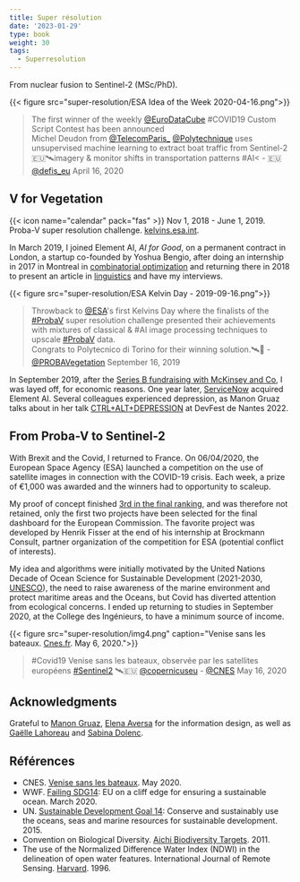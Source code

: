 ```yaml
---
title: Super résolution
date: '2023-01-29'
type: book
weight: 30
tags:
  - Superresolution
---
```


From nuclear fusion to Sentinel-2 (MSc/PhD).

<!--more-->

{{< figure src="super-resolution/ESA Idea of the Week 2020-04-16.png">}}

<blockquote> The first winner of the weekly <a href="https://twitter.com/EuroDataCube?ref_src=twsrc%5Etfw">@EuroDataCube</a> #COVID19 Custom Script Contest has been announced<br>Michel Deudon from <a href="https://twitter.com/telecomparis">@TelecomParis_</a> <a href="https://twitter.com/Polytechnique?ref_src=twsrc%5Etfw">@Polytechnique</a> uses unsupervised machine learning to extract boat traffic from Sentinel-2 🇪🇺🛰imagery &amp; monitor shifts in transportation patterns #AI< - 🇪🇺 <a href="https://twitter.com/defis_eu/status/1250769302577389568">@defis_eu</a> April 16, 2020
</blockquote>

## V for Vegetation

{{< icon name="calendar" pack="fas" >}} Nov 1, 2018 - June 1, 2019. Proba-V super resolution challenge. [kelvins.esa.int](https://kelvins.esa.int/proba-v-super-resolution/problem/).

In March 2019, I joined Element AI, <i>AI for Good</i>, on a permanent contract in London, a startup co-founded by Yoshua Bengio, after doing an internship in 2017 in Montreal in [combinatorial optimization]( https://hanalog.ca/wp-content/uploads/2018/11/cpaior-learning-heuristics-6.pdf) and returning there in 2018 to present an article in [linguistics](https://proceedings.neurips.cc/paper_files/paper/2018/file/97e8527feaf77a97fc38f34216141515-Paper.pdf) and have my interviews.

{{< figure src="super-resolution/ESA Kelvin Day - 2019-09-16.png">}}

<blockquote>Throwback to <a href="https://twitter.com/esa?ref_src=twsrc%5Etfw">@ESA</a>&#39;s first Kelvins Day where the finalists of the <a href="https://twitter.com/hashtag/ProbaV?src=hash&amp;ref_src=twsrc%5Etfw">#ProbaV</a> super resolution challenge presented their achievements with mixtures of classical &amp; #AI image processing techniques to upscale <a href="https://twitter.com/hashtag/ProbaV?src=hash&amp;ref_src=twsrc%5Etfw">#ProbaV</a> data.<br>Congrats to Polytecnico di Torino for their winning solution.🛰️👏 - <a href="https://twitter.com/PROBAVegetation/status/1173540928600117248">@PROBAVegetation</a> September 16, 2019
</blockquote>

In September 2019, after the [Series B fundraising with McKinsey and Co](https://www.cdpq.com/fr/actualites/communiques/element-ai-recueille-200m-ca-1514m-us-de-serie-b-pour-transformer-les), I was layed off, for economic reasons. One year later, [ServiceNow](https://techcrunch.com/2020/11/30/servicenow-is-acquiring-element-ai-the-canadian-startup-building-ai-services-for-enterprises/) acquired Element AI. Several colleagues experienced depression, as Manon Gruaz talks about in her talk [CTRL+ALT+DEPRESSION](https://www.youtube.com/watch?v=MN3D0uLEERU&ab_channel=GDGFrance) at DevFest de Nantes 2022.

## From Proba-V to Sentinel-2

With Brexit and the Covid, I returned to France. On 06/04/2020, the European Space Agency (ESA) launched a competition on the use of satellite images in connection with the COVID-19 crisis. Each week, a prize of €1,000 was awarded and the winners had to opportunity to scaleup.

My proof of concept finished [3rd in the final ranking](https://medium.com/sentinel-hub/race-upscaling-competition-results-8a339bb8c942), and was therefore not retained, only the first two projects have been selected for the final dashboard for the European Commission. The favorite project was developed by Henrik Fisser at the end of his internship at Brockmann Consult, partner organization of the competition for ESA (potential conflict of interests).

My idea and algorithms were initially motivated by the United Nations Decade of Ocean Science for Sustainable Development (2021-2030, [UNESCO](https://fr.unesco.org/ocean-decade)), the need to raise awareness of the marine environment and protect maritime areas and the Oceans, but Covid has diverted attention from ecological concerns. I ended up returning to studies in September 2020, at the College des Ingénieurs, to have a minimum source of income.

{{< figure src="super-resolution/img4.png" caption="Venise sans les bateaux. [Cnes.fr](https://spacegate.cnes.fr/fr/covid-19-venise-sans-les-bateaux). May 6, 2020.">}}

<blockquote>#Covid19 Venise sans les bateaux, observée par les satellites européens <a href="https://twitter.com/hashtag/Sentinel2?src=hash&amp;ref_src=twsrc%5Etfw">#Sentinel2</a> 🛰️🇪🇺 <a href="https://twitter.com/CopernicusEU?ref_src=twsrc%5Etfw">@copernicuseu</a> - <a href="https://twitter.com/CNES/status/1261594992839208960">@CNES</a> May 16, 2020
</blockquote>

## Acknowledgments
Grateful to [Manon Gruaz](https://manongruaz.com/), [Elena Aversa](https://densitydesign.org/person/elena-aversa/) for the information design, as well as [Gaëlle Lahoreau](https://www.centre-valdeloire.fr/comprendre/lassemblee-regionale/annuaire-des-elus/lahoreau-gaelle) and [Sabina Dolenc](https://medium.com/sentinel-hub/race-upscaling-competition-results-8a339bb8c942).

## Références
- CNES. [Venise sans les bateaux](https://spacegate.cnes.fr/fr/covid-19-venise-sans-les-bateaux). May 2020.
- WWF. [Failing SDG14](https://www.wwf.eu/?uNewsID=360550): EU on a cliff edge for ensuring a sustainable ocean. March 2020.
- UN. [Sustainable Development Goal 14](https://sdgs.un.org/fr/goals/goal14): Conserve and sustainably use the oceans, seas and marine resources for sustainable development. 2015.
- Convention on Biological Diversity. [Aichi Biodiversity Targets](https://www.cbd.int/sp/targets/). 2011.
- The use of the Normalized Difference Water Index (NDWI) in the delineation of open water features. International Journal of Remote Sensing. [Harvard](https://ui.adsabs.harvard.edu/abs/1996IJRS...17.1425M/abstract). 1996.